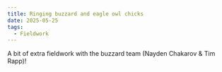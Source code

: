 ```yaml
---
title: Ringing buzzard and eagle owl chicks
date: 2025-05-25
tags:
  - Fieldwork
---
```


A bit of extra fieldwork with the buzzard team (Nayden Chakarov & Tim Rapp)!

<!--more-->

